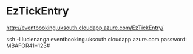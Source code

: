 # EzTickEntry

http://eventbooking.uksouth.cloudapp.azure.com/EzTickEntry/

ssh -l lucienanga eventbooking.uksouth.cloudapp.azure.com
password: MBAFOR41*123#

